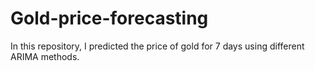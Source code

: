 # Gold-price-forecasting
In this repository, I predicted the price of gold for 7 days using different ARIMA methods.

